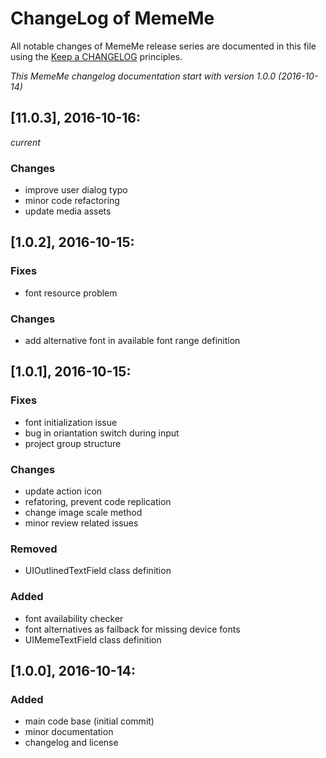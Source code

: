 # ChangeLog of MemeMe

All notable changes of MemeMe release series are documented in this file using the [Keep a CHANGELOG](http://keepachangelog.com/) principles.

_This MemeMe changelog documentation start with version 1.0.0 (2016-10-14)_

## [11.0.3], 2016-10-16:
_current_

### Changes

* improve user dialog typo
* minor code refactoring
* update media assets


## [1.0.2], 2016-10-15:

### Fixes

* font resource problem

### Changes

* add alternative font in available font range definition


## [1.0.1], 2016-10-15:

### Fixes

* font initialization issue
* bug in oriantation switch during input
* project group structure

### Changes

* update action icon
* refatoring, prevent code replication
* change image scale method
* minor review related issues

### Removed

* UIOutlinedTextField class definition

### Added

* font availability checker
* font alternatives as failback for missing device fonts
* UIMemeTextField class definition

## [1.0.0], 2016-10-14:

### Added

* main code base (initial commit)
* minor documentation
* changelog and license

